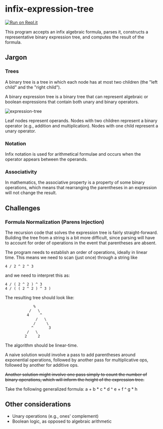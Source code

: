 # infix-expression-tree

[![Run on Repl.it](https://repl.it/badge/github/kevinmichaelchen/infix-expression-tree)](https://repl.it/github/kevinmichaelchen/infix-expression-tree)

This program accepts an infix algebraic formula, parses it,
constructs a representative binary expression tree,
and computes the result of the formula.

## Jargon
### Trees
A binary tree is a tree in which each node has at most two children (the "left child"
and the "right child").

A binary expression tree is a binary tree that can represent algebraic or boolean 
expressions that contain both unary and binary operators.

![expression-tree](https://user-images.githubusercontent.com/5129994/107164385-cd877580-697c-11eb-96e8-84070a60c1f5.png)

Leaf nodes represent operands.
Nodes with two children represent a binary operator (e.g., addition and multiplication).
Nodes with one child represent a unary operator.

### Notation
Infix notation is used for arithmetical formulae and occurs when the operator appears 
between the operands.

### Associativity
In mathematics, the associative property is a property of some binary operations, 
which means that rearranging the parentheses in an expression will not change the result.

## Challenges
### Formula Normalization (Parens Injection)
The recursion code that solves the expression tree is fairly straight-forward.
Building the tree from a string is a bit more difficult, since parsing will have
to account for order of operations in the event that parentheses are absent.

The program needs to establish an order of operations, ideally in linear time.
This means we need to scan (just once) through a string like
```
4 / 2 ^ 2 ^ 3
```
and we need to interpret this as:
```
4 / ( 2 ^ 2 ) ^ 3
4 / ( ( 2 ^ 2 ) ^ 3 )
```

The resulting tree should look like:
```
             %
           /   \
          4     ^
              /   \
             /     \
            ^       3
          /   \
         2     2 
```

The algorithm should be linear-time.

A naive solution would involve a pass to add parentheses around exponential operations, 
followed by another pass for multiplicative ops, followed by another for additive ops.  

~~Another solution might involve one pass simply to count the number of binary operations,
which will inform the height of the expression tree.~~

Take the following generalized formula:
a + b * c * d ^ e + f ^ g * h


## Other considerations
- Unary operations (e.g., ones' complement)
- Boolean logic, as opposed to algebraic arithmetic